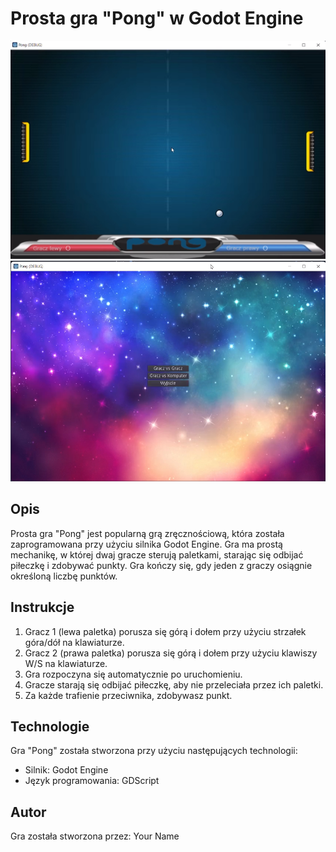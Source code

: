 # Prosta gra "Pong" w Godot Engine

![Pong](pong_screenshot.png)
![Pong](screenshot2.png)

## Opis

Prosta gra "Pong" jest popularną grą zręcznościową, która została zaprogramowana przy użyciu silnika Godot Engine. Gra ma prostą mechanikę, w której dwaj gracze sterują paletkami, starając się odbijać piłeczkę i zdobywać punkty. Gra kończy się, gdy jeden z graczy osiągnie określoną liczbę punktów.

## Instrukcje

1. Gracz 1 (lewa paletka) porusza się górą i dołem przy użyciu strzałek góra/dół na klawiaturze.
2. Gracz 2 (prawa paletka) porusza się górą i dołem przy użyciu klawiszy W/S na klawiaturze.
3. Gra rozpoczyna się automatycznie po uruchomieniu.
4. Gracze starają się odbijać piłeczkę, aby nie przeleciała przez ich paletki.
5. Za każde trafienie przeciwnika, zdobywasz punkt.

## Technologie

Gra "Pong" została stworzona przy użyciu następujących technologii:

- Silnik: Godot Engine
- Język programowania: GDScript

## Autor

Gra została stworzona przez: Your Name
